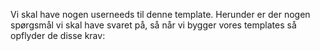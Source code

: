 Vi skal have nogen userneeds til denne template.
Herunder er der nogen spørgsmål vi skal have svaret på, så når vi bygger vores templates så opflyder de disse krav:


